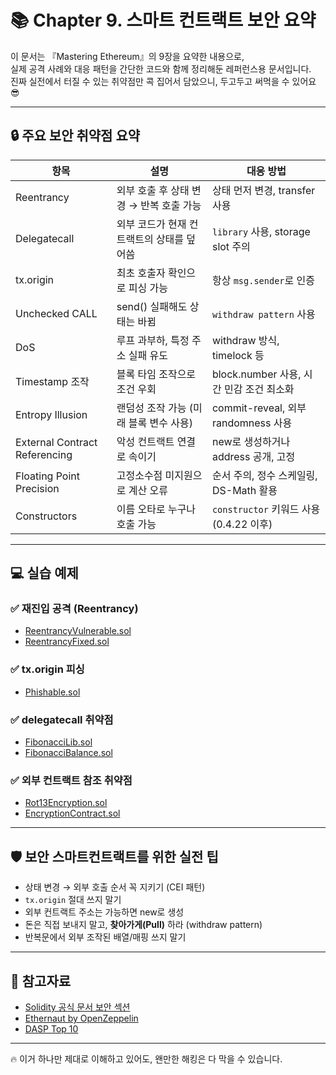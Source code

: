 # 📚 Chapter 9. 스마트 컨트랙트 보안 요약

이 문서는 『Mastering Ethereum』의 9장을 요약한 내용으로,  
실제 공격 사례와 대응 패턴을 간단한 코드와 함께 정리해둔 레퍼런스용 문서입니다.  
진짜 실전에서 터질 수 있는 취약점만 콕 집어서 담았으니, 두고두고 써먹을 수 있어요 😎

---

## 🔒 주요 보안 취약점 요약

| 항목 | 설명 | 대응 방법 |
|------|------|-----------|
| Reentrancy | 외부 호출 후 상태 변경 → 반복 호출 가능 | 상태 먼저 변경, transfer 사용 |
| Delegatecall | 외부 코드가 현재 컨트랙트의 상태를 덮어씀 | `library` 사용, storage slot 주의 |
| tx.origin | 최초 호출자 확인으로 피싱 가능 | 항상 `msg.sender`로 인증 |
| Unchecked CALL | send() 실패해도 상태는 바뀜 | `withdraw pattern` 사용 |
| DoS | 루프 과부하, 특정 주소 실패 유도 | withdraw 방식, timelock 등 |
| Timestamp 조작 | 블록 타임 조작으로 조건 우회 | block.number 사용, 시간 민감 조건 최소화 |
| Entropy Illusion | 랜덤성 조작 가능 (미래 블록 변수 사용) | commit-reveal, 외부 randomness 사용 |
| External Contract Referencing | 악성 컨트랙트 연결로 속이기 | new로 생성하거나 address 공개, 고정 |
| Floating Point Precision | 고정소수점 미지원으로 계산 오류 | 순서 주의, 정수 스케일링, DS-Math 활용 |
| Constructors | 이름 오타로 누구나 호출 가능 | `constructor` 키워드 사용 (0.4.22 이후) |

---

## 💻 실습 예제

### ✅ 재진입 공격 (Reentrancy)
- [ReentrancyVulnerable.sol](./contracts/ReentrancyVulnerable.sol)
- [ReentrancyFixed.sol](./contracts/ReentrancyFixed.sol)

### ✅ tx.origin 피싱
- [Phishable.sol](./contracts/Phishable.sol)

### ✅ delegatecall 취약점
- [FibonacciLib.sol](./contracts/FibonacciLib.sol)
- [FibonacciBalance.sol](./contracts/FibonacciBalance.sol)

### ✅ 외부 컨트랙트 참조 취약점
- [Rot13Encryption.sol](./contracts/Rot13Encryption.sol)
- [EncryptionContract.sol](./contracts/EncryptionContract.sol)

---

## 🛡️ 보안 스마트컨트랙트를 위한 실전 팁

- 상태 변경 → 외부 호출 순서 꼭 지키기 (CEI 패턴)
- `tx.origin` 절대 쓰지 말기
- 외부 컨트랙트 주소는 가능하면 new로 생성
- 돈은 직접 보내지 말고, **찾아가게(Pull)** 하라 (withdraw pattern)
- 반복문에서 외부 조작된 배열/매핑 쓰지 말기

---

## 🧠 참고자료

- [Solidity 공식 문서 보안 섹션](https://docs.soliditylang.org/en/latest/security-considerations.html)
- [Ethernaut by OpenZeppelin](https://ethernaut.openzeppelin.com/)
- [DASP Top 10](https://consensys.github.io/smart-contract-best-practices/known_attacks/)

---

🔥 이거 하나만 제대로 이해하고 있어도, 왠만한 해킹은 다 막을 수 있습니다.  